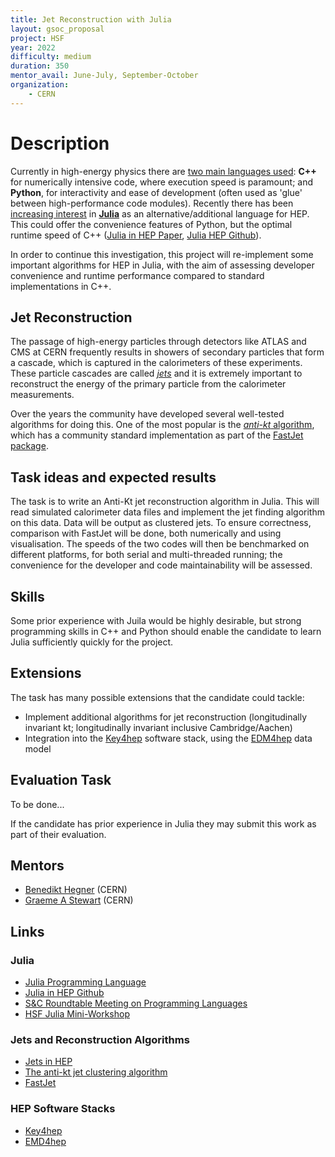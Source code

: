 ```yaml
---
title: Jet Reconstruction with Julia
layout: gsoc_proposal
project: HSF
year: 2022
difficulty: medium
duration: 350
mentor_avail: June-July, September-October
organization:
    - CERN
---
```


# Description

Currently in high-energy physics there are [two main languages
used][SCRoundtable]: **C++** for numerically intensive code, where execution
speed is paramount; and **Python**, for interactivity and ease of development
(often used as 'glue' between high-performance code modules). Recently there has
been [increasing interest][SCRoundtable] in [**Julia**][julialang] as an
alternative/additional language for HEP. This could offer the convenience
features of Python, but the optimal runtime speed of C++
([Julia in HEP Paper][JuliaHEPPaper], [Julia HEP Github][JHEPGH]).

In order to continue this investigation, this project will re-implement some
important algorithms for HEP in Julia, with the aim of assessing developer
convenience and runtime performance compared to standard implementations in C++.

## Jet Reconstruction

The passage of high-energy particles through detectors like ATLAS and CMS at
CERN frequently results in showers of secondary particles that form a cascade,
which is captured in the calorimeters of these experiments. These particle
cascades are called [*jets*][jethep] and it is extremely important to
reconstruct the energy of the primary particle from the calorimeter
measurements.

Over the years the community have developed several well-tested algorithms for
doing this. One of the most popular is the [*anti-kt* algorithm][antikt], which
has a community standard implementation as part of the [FastJet package][fastjet].

## Task ideas and expected results

The task is to write an Anti-Kt jet reconstruction algorithm in Julia. This will
read simulated calorimeter data files and implement the jet finding algorithm on
this data. Data will be output as clustered jets. To ensure correctness,
comparison with FastJet will be done, both numerically and using visualisation.
The speeds of the two codes will then be benchmarked on different platforms, for
both serial and multi-threaded running; the convenience for the developer and
code maintainability will be assessed.

## Skills

Some prior experience with Juila would be highly desirable, but strong
programming skills in C++ and Python should enable the candidate to learn Julia
sufficiently quickly for the project.

## Extensions

The task has many possible extensions that the candidate could tackle:

* Implement additional algorithms for jet reconstruction (longitudinally invariant kt; longitudinally invariant inclusive Cambridge/Aachen)
* Integration into the [Key4hep][key4hep] software stack, using the [EDM4hep][edm4hep] data model

## Evaluation Task

To be done...

If the candidate has prior experience in Julia they may submit this work as part
of their evaluation.

## Mentors

* [Benedikt Hegner](mailto:Benedikt.Hegner@cern.ch) (CERN)
* [Graeme A Stewart](mailto:graeme.andrew.stewart@cern.ch) (CERN)

## Links

### Julia

* [Julia Programming Language][Julialang]
* [Julia in HEP Github][JHEPGH]
* [S&C Roundtable Meeting on Programming Languages][SCRoundtable]
* [HSF Julia Mini-Workshop][HSFJulia]

### Jets and Reconstruction Algorithms

* [Jets in HEP][jethep]
* [The anti-kt jet clustering algorithm][antikt]
* [FastJet][fastjet]

### HEP Software Stacks

* [Key4hep][key4hep]
* [EMD4hep][edm4hep]

[Julialang]: https://julialang.org/
[SCRoundtable]: https://indico.jlab.org/event/505/#day-2022-02-08
[JuliaHEPPaper]: https://arxiv.org/abs/2003.11952
[JHEPGH]: https://github.com/JuliaHEP
[HSFJulia]: https://indico.cern.ch/event/1074269/
[jethep]: https://en.wikipedia.org/wiki/Jet_%28particle_physics%29
[antikt]: https://arxiv.org/abs/0802.1189
[fastjet]: http://fastjet.fr/
[key4hep]: https://key4hep.github.io/key4hep-doc/
[edm4hep]: https://github.com/key4hep/EDM4hep
